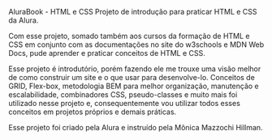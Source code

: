 AluraBook - HTML e CSS
Projeto de introdução para praticar HTML e CSS da Alura.

Com esse projeto, somado também aos cursos da formação de HTML e CSS em conjunto com as documentações no site do w3schools e MDN Web Docs, pude aprender e praticar conceitos de HTML e CSS.

Esse projeto é introdutório, porém fazendo ele me trouxe uma visão melhor de como construir um site e o que usar para desenvolve-lo. Conceitos de GRID, Flex-box, metodologia BEM para melhor organização, manutenção e escalabilidade, combinadores CSS, pseudo-classes e muito mais foi utilizado nesse projeto e, consequentemente vou utilizar todos esses conceitos em projetos próprios e demais práticas.

Esse projeto foi criado pela Alura e instruído pela Mônica Mazzochi Hillman.

